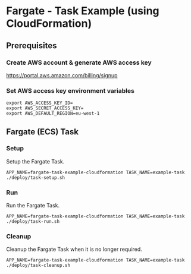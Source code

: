 # Fargate - Task Example (using CloudFormation)

## Prerequisites

### Create AWS account & generate AWS access key
https://portal.aws.amazon.com/billing/signup

### Set AWS access key environment variables
```
export AWS_ACCESS_KEY_ID=
export AWS_SECRET_ACCESS_KEY=
export AWS_DEFAULT_REGION=eu-west-1
```


## Fargate (ECS) Task

### Setup
Setup the Fargate Task.
```
APP_NAME=fargate-task-example-cloudformation TASK_NAME=example-task ./deploy/task-setup.sh
```

### Run
Run the Fargate Task.
```
APP_NAME=fargate-task-example-cloudformation TASK_NAME=example-task ./deploy/task-run.sh
```

### Cleanup
Cleanup the Fargate Task when it is no longer required.
```
APP_NAME=fargate-task-example-cloudformation TASK_NAME=example-task ./deploy/task-cleanup.sh
```
